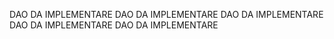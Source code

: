 DAO  DA IMPLEMENTARE
DAO  DA IMPLEMENTARE
DAO  DA IMPLEMENTARE
DAO  DA IMPLEMENTARE
DAO  DA IMPLEMENTARE
